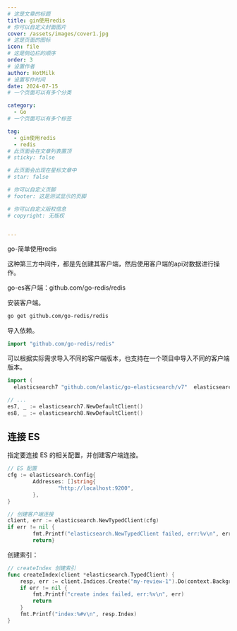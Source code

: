 ```yaml
---
# 这是文章的标题
title: gin使用redis
# 你可以自定义封面图片
cover: /assets/images/cover1.jpg
# 这是页面的图标
icon: file
# 这是侧边栏的顺序
order: 3
# 设置作者
author: HotMilk
# 设置写作时间
date: 2024-07-15
# 一个页面可以有多个分类

category:
  - Go
# 一个页面可以有多个标签

tag:
  - gin使用redis
  - redis
# 此页面会在文章列表置顶
# sticky: false

# 此页面会出现在星标文章中
# star: false

# 你可以自定义页脚
# footer: 这是测试显示的页脚

# 你可以自定义版权信息
# copyright: 无版权


---
```


go-简单使用redis

<!-- more -->

这种第三方中间件，都是先创建其客户端，然后使用客户端的api对数据进行操作。



go-es客户端：github.com/go-redis/redis

安装客户端。

```Bash
go get github.com/go-redis/redis
```

导入依赖。

```Go
import "github.com/go-redis/redis"
```

可以根据实际需求导入不同的客户端版本，也支持在一个项目中导入不同的客户端版本。

```Go
import (
  elasticsearch7 "github.com/elastic/go-elasticsearch/v7"  elasticsearch8 "github.com/elastic/go-elasticsearch/v8")

// ...
es7, _ := elasticsearch7.NewDefaultClient()
es8, _ := elasticsearch8.NewDefaultClient()
```

## 连接 ES

指定要连接 ES 的相关配置，并创建客户端连接。

```Go
// ES 配置
cfg := elasticsearch.Config{
        Addresses: []string{
                "http://localhost:9200",
        },
}

// 创建客户端连接
client, err := elasticsearch.NewTypedClient(cfg)
if err != nil {
        fmt.Printf("elasticsearch.NewTypedClient failed, err:%v\n", err)
        return}
```

创建索引：

```Go
// createIndex 创建索引
func createIndex(client *elasticsearch.TypedClient) {
    resp, err := client.Indices.Create("my-review-1").Do(context.Background())
    if err != nil {
        fmt.Printf("create index failed, err:%v\n", err)
        return
    }
    fmt.Printf("index:%#v\n", resp.Index)
}
```

